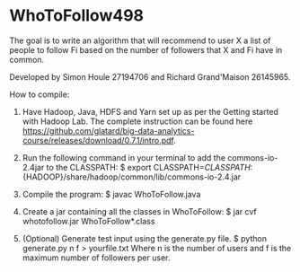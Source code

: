 # WhoToFollow498
The goal is to write an algorithm that will recommend to user X a list of people to follow Fi based on the number of followers that X and Fi have in common.

Developed by Simon Houle 27194706 and Richard Grand'Maison 26145965.

How to compile:

1. Have Hadoop, Java, HDFS and Yarn set up as per the Getting started with Hadoop Lab. The complete instruction can be found here https://github.com/glatard/big-data-analytics-course/releases/download/0.7.1/intro.pdf.

2. Run the following command in your terminal to add the commons-io-2.4jar to the CLASSPATH:
$ export CLASSPATH=$CLASSPATH:${HADOOP}/share/hadoop/common/lib/commons-io-2.4.jar

3. Compile the program:
$ javac WhoToFollow.java

4. Create a jar containing all the classes in WhoToFollow:
$ jar cvf whotofollow.jar WhoToFollow*.class

5. (Optional) Generate test input using the generate.py file. 
$ python generate.py n f > yourfile.txt
Where n is the number of users and f is the maximum number of followers per user.


	
